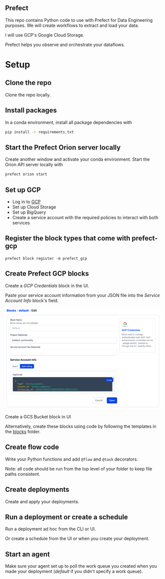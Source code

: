 ## Prefect

This repo contains Python code to use with Prefect for Data Engineering purposes. We will create workflows to extract and load your data.

I will use GCP's Google Cloud Storage.

Prefect helps you observe and orchestrate your dataflows.

# Setup

## Clone the repo

Clone the repo locally.

## Install packages

In a conda environment, install all package dependencies with 

```bash
pip install -r requirements.txt
```
## Start the Prefect Orion server locally

Create another window and activate your conda environment. Start the Orion API server locally with 

```bash
prefect orion start
```

## Set up GCP 

- Log in to [GCP](https://cloud.google.com/)
- Set up Cloud Storage
- Set up BigQuery
- Create a service account with the required policies to interact with both services

## Register the block types that come with prefect-gcp

`prefect block register -m prefect_gcp`

## Create Prefect GCP blocks

Create a *GCP Credentials* block in the UI.

Paste your service account information from your JSON file into the *Service Account Info* block's field.

![Alt Text](Images/gcp_block_prefect.png)

Create a GCS Bucket block in UI 

Alternatively, create these blocks using code by following the templates in the [blocks](./blocks/) folder. 

## Create flow code

Write your Python functions and add `@flow` and `@task` decorators. 

Note: all code should be run from the top level of your folder to keep file paths consistent.

## Create deployments

Create and apply your deployments.

## Run a deployment or create a schedule

Run a deployment ad hoc from the CLI or UI.

Or create a schedule from the UI or when you create your deployment.

## Start an agent

Make sure your agent set up to poll the work queue you created when you made your deployment (*default* if you didn't specify a work queue).
